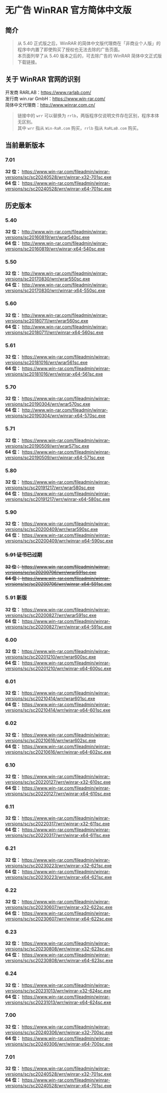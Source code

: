 # 无广告 WinRAR 官方简体中文版
## 简介
> 从 5.40 正式版之后，WinRAR 的简体中文版代理商在「非商业个人版」的程序中内置了即使购买了授权也无法去除的广告页面。<br>
> 本页面列举了从 5.40 版本之后的，可去除广告的 WinRAR 简体中文正式版下载链接。
## 关于 WinRAR 官网的识别
开发商 RARLAB：https://www.rarlab.com/  
发行商 win.rar GmbH：https://www.win-rar.com/  
简体中文代理商：http://www.winrar.com.cn/

> 链接中的 `wrr` 可以替换为 `rrlb`，两版程序仅说明文件存在区别，程序本体无区别。<br>
> 其中 `wrr` 指从 `Win-RaR.com` 购买，`rrlb` 指从 `RaRLaB.com` 购买。

## 当前最新版本
### 7.01
**32 位：** https://www.win-rar.com/fileadmin/winrar-versions/sc/sc20240528/wrr/winrar-x32-701sc.exe  
**64 位：** https://www.win-rar.com/fileadmin/winrar-versions/sc/sc20240528/wrr/winrar-x64-701sc.exe  

## 历史版本
### 5.40
**32 位：** http://www.win-rar.com/fileadmin/winrar-versions/sc20160819/wrr/wrar540sc.exe  
**64 位：** http://www.win-rar.com/fileadmin/winrar-versions/sc20160819/wrr/winrar-x64-540sc.exe  

### 5.50
**32 位：** http://www.win-rar.com/fileadmin/winrar-versions/sc20170830/wrr/wrar550sc.exe  
**64 位：** http://www.win-rar.com/fileadmin/winrar-versions/sc20170830/wrr/winrar-x64-550sc.exe  

### 5.60
**32 位：** http://www.win-rar.com/fileadmin/winrar-versions/sc20180711/wrr/wrar560sc.exe  
**64 位：** http://www.win-rar.com/fileadmin/winrar-versions/sc20180711/wrr/winrar-x64-560sc.exe  

### 5.61
**32 位：** https://www.win-rar.com/fileadmin/winrar-versions/sc20181016/wrr/wrar561sc.exe  
**64 位：** https://www.win-rar.com/fileadmin/winrar-versions/sc20181016/wrr/winrar-x64-561sc.exe  

### 5.70
**32 位：** https://www.win-rar.com/fileadmin/winrar-versions/sc20190304/wrr/wrar570sc.exe  
**64 位：** http://www.win-rar.com/fileadmin/winrar-versions/sc20190304/wrr/winrar-x64-570sc.exe  

### 5.71
**32 位：** https://www.win-rar.com/fileadmin/winrar-versions/sc20190509/wrr/wrar571sc.exe  
**64 位：** https://www.win-rar.com/fileadmin/winrar-versions/sc20190509/wrr/winrar-x64-571sc.exe  

### 5.80
**32 位：** https://www.win-rar.com/fileadmin/winrar-versions/sc/sc20191217/wrr/wrar580sc.exe  
**64 位：** https://www.win-rar.com/fileadmin/winrar-versions/sc/sc20191217/wrr/winrar-x64-580sc.exe  

### 5.90
**32 位：** https://www.win-rar.com/fileadmin/winrar-versions/sc/sc20200409/wrr/wrar590sc.exe  
**64 位：** https://www.win-rar.com/fileadmin/winrar-versions/sc/sc20200409/wrr/winrar-x64-590sc.exe  

### ~~5.91 证书已过期~~
~~**32 位：** https://www.win-rar.com/fileadmin/winrar-versions/sc/sc20200706/wrr/wrar591sc.exe~~  
~~**64 位：** https://www.win-rar.com/fileadmin/winrar-versions/sc/sc20200706/wrr/winrar-x64-591sc.exe~~  

### 5.91 新版
**32 位：** https://www.win-rar.com/fileadmin/winrar-versions/sc/sc20200827/wrr/wrar591sc.exe  
**64 位：** https://www.win-rar.com/fileadmin/winrar-versions/sc/sc20200827/wrr/winrar-x64-591sc.exe  

### 6.00
**32 位：** https://www.win-rar.com/fileadmin/winrar-versions/sc/sc20201210/wrr/wrar600sc.exe  
**64 位：** https://www.win-rar.com/fileadmin/winrar-versions/sc/sc20201210/wrr/winrar-x64-600sc.exe  

### 6.01
**32 位：** https://www.win-rar.com/fileadmin/winrar-versions/sc/sc20210414/wrr/wrar601sc.exe  
**64 位：** https://www.win-rar.com/fileadmin/winrar-versions/sc/sc20210414/wrr/winrar-x64-601sc.exe  

### 6.02
**32 位：** https://www.win-rar.com/fileadmin/winrar-versions/sc/sc20210616/wrr/wrar602sc.exe  
**64 位：** https://www.win-rar.com/fileadmin/winrar-versions/sc/sc20210616/wrr/winrar-x64-602sc.exe  

### 6.10
**32 位：** https://www.win-rar.com/fileadmin/winrar-versions/sc/sc20220127/wrr/winrar-x32-610sc.exe  
**64 位：** https://www.win-rar.com/fileadmin/winrar-versions/sc/sc20220127/wrr/winrar-x64-610sc.exe  

### 6.11
**32 位：** https://www.win-rar.com/fileadmin/winrar-versions/sc/sc20220317/wrr/winrar-x32-611sc.exe  
**64 位：** https://www.win-rar.com/fileadmin/winrar-versions/sc/sc20220317/wrr/winrar-x64-611sc.exe  

### 6.21
**32 位：** https://www.win-rar.com/fileadmin/winrar-versions/sc/sc20230223/wrr/winrar-x32-621sc.exe  
**64 位：** https://www.win-rar.com/fileadmin/winrar-versions/sc/sc20230223/wrr/winrar-x64-621sc.exe  

### 6.22
**32 位：** https://www.win-rar.com/fileadmin/winrar-versions/sc/sc20230607/wrr/winrar-x32-622sc.exe  
**64 位：** https://www.win-rar.com/fileadmin/winrar-versions/sc/sc20230607/wrr/winrar-x64-622sc.exe  

### 6.23
**32 位：** https://www.win-rar.com/fileadmin/winrar-versions/sc/sc20230808/wrr/winrar-x32-623sc.exe  
**64 位：** https://www.win-rar.com/fileadmin/winrar-versions/sc/sc20230808/wrr/winrar-x64-623sc.exe  

### 6.24
**32 位：** https://www.win-rar.com/fileadmin/winrar-versions/sc/sc20231013/wrr/winrar-x32-624sc.exe  
**64 位：** https://www.win-rar.com/fileadmin/winrar-versions/sc/sc20231013/wrr/winrar-x64-624sc.exe  

### 7.00
**32 位：** https://www.win-rar.com/fileadmin/winrar-versions/sc/sc20240306/wrr/winrar-x32-700sc.exe  
**64 位：** https://www.win-rar.com/fileadmin/winrar-versions/sc/sc20240306/wrr/winrar-x64-700sc.exe  

### 7.01
**32 位：** https://www.win-rar.com/fileadmin/winrar-versions/sc/sc20240528/wrr/winrar-x32-701sc.exe  
**64 位：** https://www.win-rar.com/fileadmin/winrar-versions/sc/sc20240528/wrr/winrar-x64-701sc.exe  
